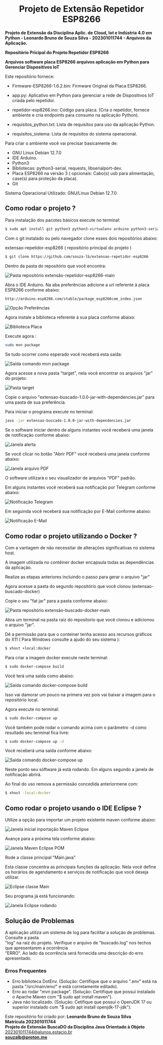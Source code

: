 <h1 align=center>Projeto de Extensão Repetidor ESP8266</h1>

<b>Projeto de Extensão da Disciplina Aplic. de Cloud, Iot e Indústria 4.0 em Python - Leonardo Bruno de Souza Silva - 202301011744 - Arquivos da Aplicação.</b>

<b>Repositório Pricipal do Projeto Repetidor ESP8266</b>

<b>Arquivos software placa ESP8266 arquivos aplicação em Python para Gerenciar Dispositivos IoT</b>

Este repositório fornece:

* Firmware-ESP8266-1.6.2.bin: Firmware Original da Placa ESP8266.

* app.py: Aplicativo em Python para gerenciar a rede de Dispositivos IoT criada pelo repetidor.

* repetidor-esp8266.ino: Código para placa. (Cria o repetidor, fornece ambiente e cria endpoints para consumo na aplicação Python).

* requisitos_python.txt: Lista de requisitos para uso da aplicação Python.

* requisitos_sistema: Lista de requisitos do sistema operacional. 

Para criar o ambiente você vai precisar basicamente de:

* GNU Linux Debian 12.7.0
* IDE Arduino.
* Python3
* Bibliotecas: python3-serial, requests, libserialport-dev.
* Placa ESP8266 na versão 3 ( opcionais: Cabo(s) usb para alimentação, case(s) para proteção da placa).
* Git

Sistema Operacional Utilizado:  GNU/Linux Debian 12.7.0  


<h2>Como rodar o projeto ?</h2>

Para instalação dos pacotes básicos 
execute no terminal:

```bash
$ sudo apt install git python3 python3-virtualenv arduino python3-serial libserialport-dev
```

Com o git instalado ou pelo navegador clone esses dois repositórios abaixo:

extensao-repetidor-esp8266 ( repositório principal do projeto )
```bash
$ git clone https://github.com/souza-lb/extensao-repetidor-esp8266
```

Dentro da pasta do repositório que você encontra:  

![Pasta repositório extensão-repetidor-esp8266-main](/imagens/arquivos-repositorio.png)  

Abra o IDE Arduino. Na aba preferências adicione a url referente à placa ESP8266 conforme abaixo:


```bash
http://arduino.esp8266.com/stable/package_esp8266com_index.json
```

![Opção Preferências](/imagens/repositorio-placa.png)  


Agora instale a biblioteca referente à sua placa conforme abaixo:


![Biblioteca Placa](/imagens/gestao-placas.png)  

Execute agora :

```bash
sudo mvn package
```

Se tudo ocorrer como esperado você receberá esta saída:  

![Saída comando mvn package](/imagens/mvn-package.png)  

Agora acesse a nova pasta "target", nela você encontrar os arquivos "jar" do projeto:  

![Pasta target](/imagens/pasta-target.png)  

Copie o arquivo "extensao-buscado-1.0.0-jar-with-dependencies.jar" para uma pasta de sua preferência.  

Para iniciar o programa execute no terminal:  

```bash
java -jar extensao-buscado-1.0.0-jar-with-dependencies.jar
```

Se o software iniciar dentro de alguns instantes você receberá uma janela de notificação conforme abaixo:  

![Janela alerta](/imagens/janela-alerta-app.png)  

Se você clicar no botão "Abrir PDF" você receberá uma janela conforme abaixo:  

![Janela arquivo PDF](/imagens/janela-arquivo-pdf-do.png)  

O software utilizará o seu visualizador de arquivos "PDF" padrão.

Em alguns instantes você receberá sua notificação por Telegram conforme abaixo:  

![Notificação Telegram](/imagens/notificacao-telegram.png)


Em seguinda você receberá sua notificação por E-Mail conforme abaixo:  

![Notificação E-Mail](/imagens/notificacao-email.png)  


<h2>Como rodar o projeto utilizando o Docker ?</h2>  

Com a vantagem de não necessitar de alterações significativas no sistema host.<p>
A imagem utilizada no contêiner docker encapsula todas as dependências da aplicação.  


Realize as etapas anteriores incluindo o passo para gerar o arquivo "jar"

Agora acesse a pasta do segundo repositório que você clonou (extensao-buscado-docker)

Copie o seu "fat jar" para a pasta conforme abaixo:  

![Pasta repositório extensão-buscado-docker-main](/imagens/pasta-extensao-buscado-docker-main.png)  

Abra um terminal na pasta raiz do repositorio que você clonou e adicionou o arquivo "jar".

Dê a permissão para que o conteiner tenha acesso aos recursos gráficos do X11 ( Para Windows consulte a ajudo do seu sistema ):

```bash
$ xhost +local:docker
```

Para criar a imagem docker execute neste terminal:  

```bash
$ sudo docker-compose build
```

Você terá uma saída como abaixo:  

![Saída comando docker-compose build](/imagens/docker-compose-build.png)  

Isso vai damorar um pouco na primera vez pois vai baixar a imagem para o repositório local.

Agora execute no terminal:

```bash
$ sudo docker-compose up
```
Você também pode rodar o comando acima com o parâmetro -d como resultado seu terminal fica livre:

```bash
$ sudo docker-compose up -d
```

Você receberá uma saída conforme abaixo:  

![Saída comando docker-compose up](/imagens/docker-compose-up.png)  

Neste ponto seu sóftware já está rodando. Em alguns segundo a janela de notificação abrirá.

Ao final do uso remova a permissão concedida anteriormene com:

```bash
$ xhost -local:docker
```

<h2>Como rodar o projeto usando o IDE Eclipse ?</h2>

Utilize a opção para importar um projeto existente maven conforme abaixo:  

![Janela inicial inportação Maven Eclipse](/imagens/eclipse-projeto-maven-existente.png)  

Avançe para a próxima tela conforme abaixo:  

![Janela Maven Eclipse POM](/imagens/eclipse-projeto-maven-existente-pom.png)  

Rode a classe principal "Main.java"  

Esta classe concentra as principais funções da aplicação. Nela você define os horários de agendamento e serviços de notificação que você deseja utilizar.  

![Eclipse classe Main](/imagens/classe-main-eclipse.png)  

Seu programa já está funcionando:  

![Janela Eclipse rodando](/imagens/classe-main-eclipse-rodando.png)  

<h2>Solução de Problemas</h2>  

A aplicação utiliza um sistema de log para facilitar a solução de problemas. Consulte a pasta  
"log" na raiz do projeto. Verifique o arquivo de "buscado.log" nos techos que apresentarem a ocorrência  
"ERRO". Ao lado da ocorrência será fornecida uma descrição do erro apresentado.  

<h3>Erros Frequentes</h3>

* Erro biblioteca DotEnv. (Solução: Certifique que o arquivo ".env" está na pasta "/src/main/env/" e está corretamente editado).
* Erro ao rodar "mvn package". (Solução: Certifique que possui instalado o Apache Maven com "$ sudo apt install maven").
* Java não localizado. (Solução: Cetifique que possui o OpenJDK 17 ou superior instalado com "$ sudo apt install openjdk-17-jdk").



Este repositório foi criado por: <b>Leonardo Bruno de Souza Silva</b><br>
<b>Matrícula 202301011744</b><br>
<b>Projeto de Extensão BuscaDO da Disciplina Java Orientado à Objeto</b><br>
202301011744@alunos.estacio.br<br>
<b>souzalb@proton.me</b>

